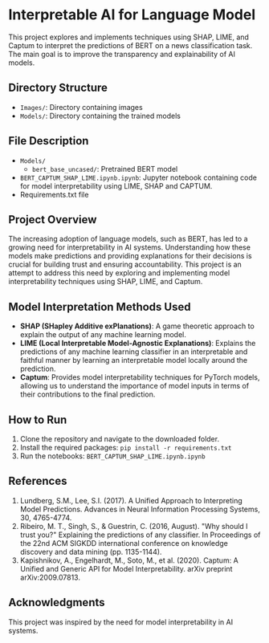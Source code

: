 # Interpretable AI for Language Model

This project explores and implements techniques using SHAP, LIME, and Captum to interpret the predictions of BERT on a news classification task. The main goal is to improve the transparency and explainability of AI models.


## Directory Structure
- `Images/`: Directory containing images
- `Models/`: Directory containing the trained models

## File Description
- `Models/`
  - `bert_base_uncased/`: Pretrained BERT model
- `BERT_CAPTUM_SHAP_LIME.ipynb.ipynb`: Jupyter notebook containing code for model interpretability using LIME, SHAP and CAPTUM.
- Requirements.txt file

## Project Overview
The increasing adoption of language models, such as BERT, has led to a growing need for interpretability in AI systems. Understanding how these models make predictions and providing explanations for their decisions is crucial for building trust and ensuring accountability. This project is an attempt to address this need by exploring and implementing model interpretability techniques using SHAP, LIME, and Captum.

## Model Interpretation Methods Used
- **SHAP (SHapley Additive exPlanations)**: A game theoretic approach to explain the output of any machine learning model.
- **LIME (Local Interpretable Model-Agnostic Explanations)**: Explains the predictions of any machine learning classifier in an interpretable and faithful manner by learning an interpretable model locally around the prediction.
- **Captum**: Provides model interpretability techniques for PyTorch models, allowing us to understand the importance of model inputs in terms of their contributions to the final prediction.

## How to Run
1. Clone the repository and navigate to the downloaded folder.
2. Install the required packages: `pip install -r requirements.txt`
3. Run the notebooks: `BERT_CAPTUM_SHAP_LIME.ipynb.ipynb`

## References
1. Lundberg, S.M., Lee, S.I. (2017). A Unified Approach to Interpreting Model Predictions. Advances in Neural Information Processing Systems, 30, 4765-4774.
2. Ribeiro, M. T., Singh, S., & Guestrin, C. (2016, August). "Why should I trust you?" Explaining the predictions of any classifier. In Proceedings of the 22nd ACM SIGKDD international conference on knowledge discovery and data mining (pp. 1135-1144).
3. Kapishnikov, A., Engelhardt, M., Soto, M., et al. (2020). Captum: A Unified and Generic API for Model Interpretability. arXiv preprint arXiv:2009.07813.

## Acknowledgments
This project was inspired by the need for model interpretability in AI systems.
